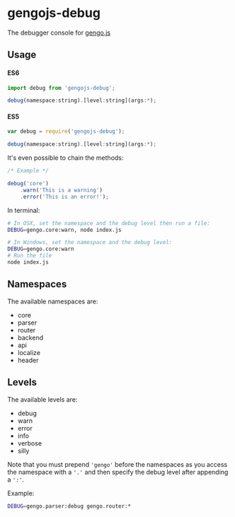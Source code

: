 # gengojs-debug
The debugger console for [gengo.js](http://github.com/gengojs/gengojs)

## Usage

#### ES6
```javascript
import debug from 'gengojs-debug';

debug(namespace:string).[level:string](args:*);
```
#### ES5
```javascript
var debug = require('gengojs-debug');

debug(namespace:string).[level:string](args:*);
```

It's even possible to chain the methods:

```javascript
/* Example */

debug('core')
	.warn('This is a warning')
	.error('This is an error!');
```

In terminal:

```bash
# In OSX, set the namespace and the debug level then run a file:
DEBUG=gengo.core:warn, node index.js

# In Windows, set the namespace and the debug level:
DEBUG=gengo.core:warn
# Run the file
node index.js
```

## Namespaces
The available namespaces are:

* core
* parser
* router
* backend
* api
* localize
* header

## Levels

The available levels are:

* debug
* warn
* error
* info
* verbose
* silly

Note that you must prepend `'gengo'` before the namespaces
as you access the namespace with a `'.'` and then specify
the debug level after appending a `':'`.

Example:

```bash
DEBUG=gengo.parser:debug gengo.router:*
```